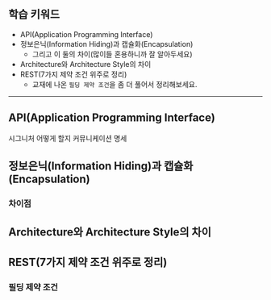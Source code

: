 ## 학습 키워드

- API(Application Programming Interface)
- 정보은닉(Information Hiding)과 캡슐화(Encapsulation)
    - 그리고 이 둘의 차이(많이들 혼용하니까 잘 알아두세요)
- Architecture와 Architecture Style의 차이
- REST(7가지 제약 조건 위주로 정리)
    - 교재에 나온 `필딩 제약 조건`을 좀 더 풀어서 정리해보세요.

<hr>

## API(Application Programming Interface)
시그니처
어떻게 할지 커뮤니케이션 명세

## 정보은닉(Information Hiding)과 캡슐화(Encapsulation)

### 차이점

## Architecture와 Architecture Style의 차이

## REST(7가지 제약 조건 위주로 정리)

### 필딩 제약 조건

